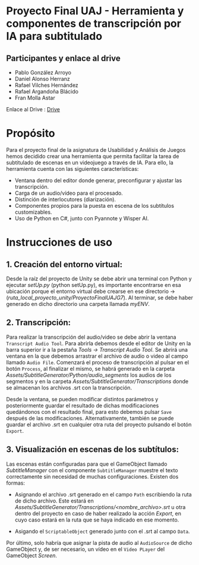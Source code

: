 # **Proyecto Final UAJ - Herramienta y componentes de transcripción por IA para subtitulado**

## **Participantes y enlace al drive**

- Pablo González Arroyo
- Daniel Alonso Herranz
- Rafael Vilches Hernández
- Rafael Argandoña Blácido
- Fran Molla Astar

Enlace al Drive : [Drive](https://drive.google.com/drive/folders/1a08olHUXmRyknzD2CMK9ixYf7XTkIO1D?usp=sharing)

# **Propósito**

Para el proyecto final de la asignatura de Usabilidad y Análisis de Juegos hemos decidido crear una herramienta que permita facilitar la tarea de subtitulado de escenas en un videojuego a través de IA. Para ello, la herramienta cuenta con las siguientes características:
- Ventana dentro del editor donde generar, preconfigurar y ajustar las transcripción.
- Carga de un audio/vídeo para el procesado.
- Distinción de interlocutores (diarización).
- Componentes propios para la puesta en escena de los subtítulos customizables.
- Uso de Python en C#, junto con Pyannote y Wisper AI.

# **Instrucciones de uso**

## **1. Creación del entorno virtual:** 
Desde la raíz del proyecto de Unity se debe abrir una terminal con Python y ejecutar *setUp.py* (python setUp.py), es importante encontrarse en esa ubicación porque el entorno virtual debe crearse en ese directorio -> (*ruta_local_proyecto_unity/ProyectoFinalUAJG7*). Al terminar, se debe haber generado en dicho directorio una carpeta llamada *myENV*.

## **2. Transcripción:** 
Para realizar la transcripción del audio/video se debe abrir la ventana `Transcript Audio Tool`. Para abrirla debemos desde el editor de Unity en la barra superior ir a la pestaña *Tools -> Transcript Audio Tool*. Se abrirá una ventana en la que debemos arrastrar el archivo de audio o video al campo llamado `Audio File`. Comenzará el proceso de transcripción al pulsar en el botón `Process`, al finalizar el mismo, se habrá generado en la carpeta *Assets/SubtitleGenerator/Python/audio_segments* los audios de los segmentos y en la carpeta *Assets/SubtitleGenerator/Transcriptions* donde se almacenan los archivos .srt con la transcripción. 

Desde la ventana, se pueden modificar distintos parámetros y posteriormente guardar el resultado de dichas modificaciones quedándonos con el resultado final, para esto debemos pulsar `Save` después de las modificaciones. Alternativamente, también se puede guardar el archivo .srt en cualquier otra ruta del proyecto pulsando el botón `Export`.

## **3. Visualización en escenas de los subtítulos:**
Las escenas están configuradas para que el GameObject llamado *SubtitleManager* con el componente `SubtitleManager` muestre el texto correctamente sin necesidad de muchas configuraciones. Existen dos formas:

- Asignando el archivo .srt generado en el campo `Path` escribiendo la ruta de dicho archivo. Este estará en *Assets/SubtitleGenerator/Transcriptions/<nombre_archivo>.srt* u otra dentro del proyecto en caso de haber realizado la acción *Export*, en cuyo caso estará en la ruta que se haya indicado en ese momento.

- Asigando el `ScriptableObject` generado junto con el .srt al campo `Data`. 

Por último, solo habría que asignar la pista de audio al `AudioSource` de dicho GameObject y, de ser necesario, un vídeo en el `Video PLayer` del GameObject *Screen*.
